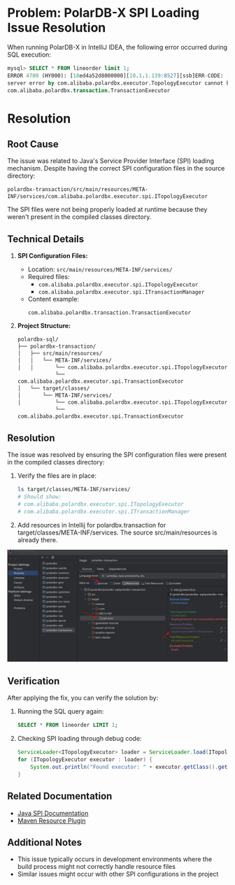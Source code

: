 # Problem: PolarDB-X SPI Loading Issue Resolution

When running PolarDB-X in IntelliJ IDEA, the following error occurred during SQL execution:

```sql
mysql> SELECT * FROM lineorder limit 1;
ERROR 4700 (HY000): [18ed4a52d8000000][10.1.1.139:8527][ssb]ERR-CODE: [PXC-4700][ERR_SERVER] 
server error by com.alibaba.polardbx.executor.TopologyExecutor cannot be cast to 
com.alibaba.polardbx.transaction.TransactionExecutor
```

# Resolution

## Root Cause

The issue was related to Java's Service Provider Interface (SPI) loading mechanism. Despite having the correct SPI configuration files in the source directory:

```
polardbx-transaction/src/main/resources/META-INF/services/com.alibaba.polardbx.executor.spi.ITopologyExecutor
```

The SPI files were not being properly loaded at runtime because they weren't present in the compiled classes directory.

## Technical Details

1. **SPI Configuration Files:**
   - Location: `src/main/resources/META-INF/services/`
   - Required files:
     - `com.alibaba.polardbx.executor.spi.ITopologyExecutor`
     - `com.alibaba.polardbx.executor.spi.ITransactionManager`
   - Content example:
     ```
     com.alibaba.polardbx.transaction.TransactionExecutor
     ```

2. **Project Structure:**
   ```
   polardbx-sql/
   ├── polardbx-transaction/
   │   ├── src/main/resources/
   │   │   └── META-INF/services/
   │   │       └── com.alibaba.polardbx.executor.spi.ITopologyExecutor
               └── com.alibaba.polardbx.executor.spi.TransactionExecutor
   │   └── target/classes/
   │       └── META-INF/services/
   │           └── com.alibaba.polardbx.executor.spi.ITopologyExecutor
               └── com.alibaba.polardbx.executor.spi.TransactionExecutor                  
   ```

## Resolution

The issue was resolved by ensuring the SPI configuration files were present in the compiled classes directory:

1. Verify the files are in place:
   ```bash
   ls target/classes/META-INF/services/
   # Should show:
   # com.alibaba.polardbx.executor.spi.ITopologyExecutor
   # com.alibaba.polardbx.executor.spi.ITransactionManager
   ```

2. Add resources in Intellij for polardbx.transaction for target/classes/META-INF/services.
The source src/main/resources is already there.

![](../images/intellij_spi_problem.png)

## Verification

After applying the fix, you can verify the solution by:

1. Running the SQL query again:
   ```sql
   SELECT * FROM lineorder LIMIT 1;
   ```

2. Checking SPI loading through debug code:
   ```java
   ServiceLoader<ITopologyExecutor> loader = ServiceLoader.load(ITopologyExecutor.class);
   for (ITopologyExecutor executor : loader) {
       System.out.println("Found executor: " + executor.getClass().getName());
   }
   ```

## Related Documentation

- [Java SPI Documentation](https://docs.oracle.com/javase/tutorial/sound/SPI-intro.html)
- [Maven Resource Plugin](https://maven.apache.org/plugins/maven-resources-plugin/)

## Additional Notes

- This issue typically occurs in development environments where the build process might not correctly handle resource files
- Similar issues might occur with other SPI configurations in the project
